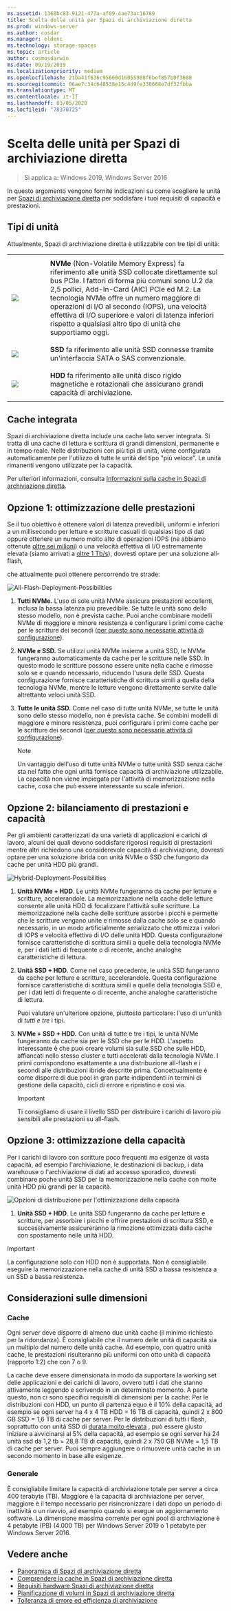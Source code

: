 ```yaml
---
ms.assetid: 1368bc83-9121-477a-af09-4ae73ac16789
title: Scelta delle unità per Spazi di archiviazione diretta
ms.prod: windows-server
ms.author: cosdar
ms.manager: eldenc
ms.technology: storage-spaces
ms.topic: article
author: cosmosdarwin
ms.date: 09/19/2019
ms.localizationpriority: medium
ms.openlocfilehash: 21ba41f636c95660d16055908f6bef857b0f3608
ms.sourcegitcommit: 06ae7c34c648538e15c4d9fe330668e7df32fbba
ms.translationtype: MT
ms.contentlocale: it-IT
ms.lasthandoff: 03/05/2020
ms.locfileid: "78370725"
---
```

# <a name="choosing-drives-for-storage-spaces-direct"></a>Scelta delle unità per Spazi di archiviazione diretta

>Si applica a: Windows 2019, Windows Server 2016

In questo argomento vengono fornite indicazioni su come scegliere le unità per [Spazi di archiviazione diretta](storage-spaces-direct-overview.md) per soddisfare i tuoi requisiti di capacità e prestazioni.

## <a name="drive-types"></a>Tipi di unità

Attualmente, Spazi di archiviazione diretta è utilizzabile con tre tipi di unità:

<table>
    <tr style="border: 0;">
        <td style="padding: 10px; border: 0; width:70px">
            <img src="media/understand-the-cache/NVMe-100px.png">
        </td>
        <td style="padding: 10px; border: 0;" valign="middle">
            <b>NVMe</b> (Non-Volatile Memory Express) fa riferimento alle unità SSD collocate direttamente sul bus PCIe. I fattori di forma più comuni sono U.2 da 2,5 pollici, Add-In-Card (AIC) PCIe ed M.2. La tecnologia NVMe offre un numero maggiore di operazioni di I/O al secondo (IOPS), una velocità effettiva di I/O superiore e valori di latenza inferiori rispetto a qualsiasi altro tipo di unità che supportiamo oggi.
        </td>
    </tr>
    <tr style="border: 0;">
        <td style="padding: 10px; border: 0; width:70px" >
            <img src="media/understand-the-cache/SSD-100px.png">
        </td>
        <td style="padding: 10px; border: 0;" valign="middle">
            <b>SSD</b> fa riferimento alle unità SSD connesse tramite un'interfaccia SATA o SAS convenzionale.
        </td>
    </tr>
    <tr style="border: 0;">
        <td style="padding: 10px; border: 0; width:70px">
            <img src="media/understand-the-cache/HDD-100px.png">
        </td>
        <td style="padding: 10px; border: 0;" valign="middle">
            <b>HDD</b> fa riferimento alle unità disco rigido magnetiche e rotazionali che assicurano grandi capacità di archiviazione.
        </td>
    </tr>
</table>

## <a name="built-in-cache"></a>Cache integrata

Spazi di archiviazione diretta include una cache lato server integrata. Si tratta di una cache di lettura e scrittura di grandi dimensioni, permanente e in tempo reale. Nelle distribuzioni con più tipi di unità, viene configurata automaticamente per l'utilizzo di tutte le unità del tipo "più veloce". Le unità rimanenti vengono utilizzate per la capacità.

Per ulteriori informazioni, consulta [Informazioni sulla cache in Spazi di archiviazione diretta](understand-the-cache.md).

## <a name="option-1--maximizing-performance"></a>Opzione 1: ottimizzazione delle prestazioni

Se il tuo obiettivo è ottenere valori di latenza prevedibili, uniformi e inferiori a un millisecondo per letture e scritture casuali di qualsiasi tipo di dati oppure ottenere un numero molto alto di operazioni IOPS (ne abbiamo ottenute [oltre sei milioni](https://www.youtube.com/watch?v=0LviCzsudGY&t=28m)) o una velocità effettiva di I/O estremamente elevata (siamo arrivati a [oltre 1 Tb/s](https://www.youtube.com/watch?v=-LK2ViRGbWs&t=16m50s)), dovresti optare per una soluzione all-flash,

che attualmente puoi ottenere percorrendo tre strade:

![All-Flash-Deployment-Possibilities](media/choosing-drives-and-resiliency-types/All-Flash-Deployment-Possibilities.png)

1. **Tutti NVMe.** L'uso di sole unità NVMe assicura prestazioni eccellenti, inclusa la bassa latenza più prevedibile. Se tutte le unità sono dello stesso modello, non è prevista cache. Puoi anche combinare modelli NVMe di maggiore e minore resistenza e configurare i primi come cache per le scritture dei secondi ([per questo sono necessarie attività di configurazione](understand-the-cache.md#manual-configuration)).

2. **NVMe e SSD.** Se utilizzi unità NVMe insieme a unità SSD, le NVMe fungeranno automaticamente da cache per le scritture nelle SSD. In questo modo le scritture possono essere unite nella cache e rimosse solo se e quando necessario, riducendo l'usura delle SSD. Questa configurazione fornisce caratteristiche di scrittura simili a quella della tecnologia NVMe, mentre le letture vengono direttamente servite dalle altrettanto veloci unità SSD.

3. **Tutte le unità SSD.** Come nel caso di tutte unità NVMe, se tutte le unità sono dello stesso modello, non è prevista cache. Se combini modelli di maggiore e minore resistenza, puoi configurare i primi come cache per le scritture dei secondi ([per questo sono necessarie attività di configurazione](understand-the-cache.md#manual-configuration)).

   >[!NOTE]
   > Un vantaggio dell'uso di tutte unità NVMe o tutte unità SSD senza cache sta nel fatto che ogni unità fornisce capacità di archiviazione utilizzabile. La capacità non viene impiegata per l'attività di memorizzazione nella cache, cosa che può essere interessante su scale inferiori.

## <a name="option-2--balancing-performance-and-capacity"></a>Opzione 2: bilanciamento di prestazioni e capacità

Per gli ambienti caratterizzati da una varietà di applicazioni e carichi di lavoro, alcuni dei quali devono soddisfare rigorosi requisiti di prestazioni mentre altri richiedono una considerevole capacità di archiviazione, dovresti optare per una soluzione ibrida con unità NVMe o SSD che fungono da cache per unità HDD più grandi.

![Hybrid-Deployment-Possibilities](media/choosing-drives-and-resiliency-types/Hybrid-Deployment-Possibilities.png)

1. **Unità NVMe + HDD**. Le unità NVMe fungeranno da cache per letture e scritture, accelerandole. La memorizzazione nella cache delle letture consente alle unità HDD di focalizzare l'attività sulle scritture. La memorizzazione nella cache delle scritture assorbe i picchi e permette che le scritture vengano unite e rimosse dalla cache solo se e quando necessario, in un modo artificialmente serializzato che ottimizza i valori di IOPS e velocità effettiva di I/O delle unità HDD. Questa configurazione fornisce caratteristiche di scrittura simili a quelle della tecnologia NVMe e, per i dati letti di frequente o di recente, anche analoghe caratteristiche di lettura.

2. **Unità SSD + HDD**. Come nel caso precedente, le unità SSD fungeranno da cache per letture e scritture, accelerandole. Questa configurazione fornisce caratteristiche di scrittura simili a quelle della tecnologia SSD e, per i dati letti di frequente o di recente, anche analoghe caratteristiche di lettura.

    Puoi valutare un'ulteriore opzione, piuttosto particolare: l'uso di un'unità di *tutti e tre* i tipi.

3. **NVMe + SSD + HDD.** Con unità di tutte e tre i tipi, le unità NVMe fungeranno da cache sia per le SSD che per le HDD. L'aspetto interessante è che puoi creare volumi sia sulle SSD che sulle HDD, affiancati nello stesso cluster e tutti accelerati dalla tecnologia NVMe. I primi corrispondono esattamente a una distribuzione all-flash e i secondi alle distribuzioni ibride descritte prima. Concettualmente è come disporre di due pool in gran parte indipendenti in termini di gestione della capacitò, cicli di errore e ripristino e così via.

   >[!IMPORTANT]
   > Ti consigliamo di usare il livello SSD per distribuire i carichi di lavoro più sensibili alle prestazioni su all-flash.

## <a name="option-3--maximizing-capacity"></a>Opzione 3: ottimizzazione della capacità

Per i carichi di lavoro con scritture poco frequenti ma esigenze di vasta capacità, ad esempio l'archiviazione, le destinazioni di backup, i data warehouse o l'archiviazione di dati ad accesso sporadico, dovresti combinare poche unità SSD per la memorizzazione nella cache con molte unità HDD più grandi per la capacità.

![Opzioni di distribuzione per l'ottimizzazione della capacità](media/choosing-drives-and-resiliency-types/maximizing-capacity.png)

1. **Unità SSD + HDD**. Le unità SSD fungeranno da cache per letture e scritture, per assorbire i picchi e offrire prestazioni di scrittura SSD, e successivamente assicureranno la rimozione ottimizzata dalla cache con spostamento nelle unità HDD.

>[!IMPORTANT]
>La configurazione solo con HDD non è supportata. Non è consigliabile eseguire la memorizzazione nella cache di unità SSD a bassa resistenza a un SSD a bassa resistenza.

## <a name="sizing-considerations"></a>Considerazioni sulle dimensioni

### <a name="cache"></a>Cache

Ogni server deve disporre di almeno due unità cache (il minimo richiesto per la ridondanza). È consigliabile che il numero delle unità di capacità sia un multiplo del numero delle unità cache. Ad esempio, con quattro unità cache, le prestazioni risulteranno più uniformi con otto unità di capacità (rapporto 1:2) che con 7 o 9.

La cache deve essere dimensionata in modo da supportare la working set delle applicazioni e dei carichi di lavoro, ovvero tutti i dati che stanno attivamente leggendo e scrivendo in un determinato momento. A parte questo, non ci sono specifici requisiti di dimensioni per la cache. Per le distribuzioni con HDD, un punto di partenza equo è il 10% della capacità, ad esempio se ogni server ha 4 x 4 TB HDD = 16 TB di capacità, quindi 2 x 800 GB SSD = 1,6 TB di cache per server. Per le distribuzioni di tutti i flash, soprattutto con unità SSD di [durata molto elevata](https://blogs.technet.microsoft.com/filecab/2017/08/11/understanding-dwpd-tbw/) , può essere giusto iniziare a avvicinarsi al 5% della capacità, ad esempio se ogni server ha 24 unità ssd da 1,2 tb = 28,8 TB di capacità, quindi 2 x 750 GB NVMe = 1,5 TB di cache per server. Puoi sempre aggiungere o rimuovere unità cache in un secondo momento in base alle esigenze.

### <a name="general"></a>Generale

È consigliabile limitare la capacità di archiviazione totale per server a circa 400 terabyte (TB). Maggiore è la capacità di archiviazione per server, maggiore è il tempo necessario per risincronizzare i dati dopo un periodo di inattività o un riavvio, ad esempio quando si esegue un aggiornamento software. La dimensione massima corrente per ogni pool di archiviazione è 4 petabyte (PB) (4.000 TB) per Windows Server 2019 o 1 petabyte per Windows Server 2016.

## <a name="see-also"></a>Vedere anche

- [Panoramica di Spazi di archiviazione diretta](storage-spaces-direct-overview.md)
- [Comprendere la cache in Spazi di archiviazione diretta](understand-the-cache.md)
- [Requisiti hardware Spazi di archiviazione diretta](storage-spaces-direct-hardware-requirements.md)
- [Pianificazione di volumi in Spazi di archiviazione diretta](plan-volumes.md)
- [Tolleranza di errore ed efficienza di archiviazione](storage-spaces-fault-tolerance.md)
